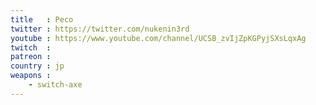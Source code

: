 ```yaml
---
title   : Peco
twitter : https://twitter.com/nukenin3rd
youtube : https://www.youtube.com/channel/UCSB_zvIjZpKGPyjSXsLqxAg
twitch  :
patreon :
country : jp
weapons :
    - switch-axe
---
```

